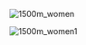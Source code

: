 ![1500m_women](https://github.com/manassehoduor/Crunch-Sports-Data/assets/20558188/075e1385-85de-4f0b-bd12-621f1f52a830)

![1500m_women1](https://github.com/manassehoduor/Crunch-Sports-Data/assets/20558188/88c8d2b2-d9ad-4245-8f9c-486d34fa8709)


